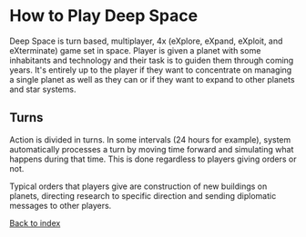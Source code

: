 How to Play Deep Space
======================

Deep Space is turn based, multiplayer, 4x (eXplore, eXpand, eXploit, and
eXterminate) game set in space. Player is given a planet with some
inhabitants and technology and their task is to guiden them through coming
years. It's entirely up to the player if they want to concentrate on managing
a single planet as well as they can or if they want to expand to other planets
and star systems.

Turns
-----

Action is divided in turns. In some intervals (24 hours for example), system
automatically processes a turn by moving time forward and simulating what
happens during that time. This is done regardless to players giving orders or
not.

Typical orders that players give are construction of new buildings on planets,
directing research to specific direction and sending diplomatic messages to
other players.

[Back to index](index)